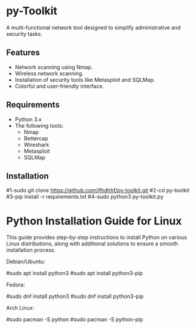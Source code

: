 # py-Toolkit

A multi-functional network tool designed to simplify administrative and security tasks.

## Features

- Network scanning using Nmap.
- Wireless network scanning.
- Installation of security tools like Metasploit and SQLMap.
- Colorful and user-friendly interface.

## Requirements

- Python 3.x
- The following tools:
  - Nmap
  - Bettercap
  - Wireshark
  - Metasploit
  - SQLMap

## Installation
#1-sudo git clone https://github.com/jfhdhhf/py-toolkit.git
#2-cd py-toolkit
#3-pip install -r requirements.txt
#4-sudo python3 py-toolkit.py

# Python Installation Guide for Linux

This guide provides step-by-step instructions to install Python on various Linux distributions, along with additional solutions to ensure a smooth installation process.

 Debian/Ubuntu:
 
#sudo apt install python3
#sudo apt install python3-pip

 Fedora:

 #sudo dnf install python3
 #sudo dnf install python3-pip

 Arch Linux:

#sudo pacman -S python
#sudo pacman -S python-pip
